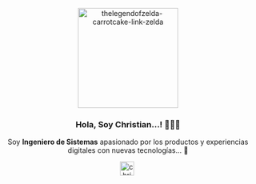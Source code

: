 <p align="center" width="300">
  <img align="center" width="200" src="https://media4.giphy.com/media/SQHaqJRI79LtLPTWpe/giphy.gif?cid=790b76115e0c93c8c9160c4124a400f70d30ee03e9aafd08&rid=giphy.gif&ct=g" width="200" alt="thelegendofzelda-carrotcake-link-zelda">
  <h3 align="center"> Hola, Soy Christian...! 👋👨‍🚀</h3>
</p>
<p align="center">Soy <strong>Ingeniero de Sistemas</strong> apasionado por los productos y experiencias digitales con nuevas tecnologías... 🚀</p>
<p align="center">
   <a href="https://www.linkedin.com/in/christianjtr" target="blank" style='margin-right:4px'>
    <img align="center" src="https://cdn.jsdelivr.net/npm/simple-icons@3.0.1/icons/linkedin.svg" alt="christianjtr" height="28px" width="28px" />
  </a>
</p>

<!--
**christianjtr/christianjtr** is a ✨ _special_ ✨ repository because its `README.md` (this file) appears on your GitHub profile.

Here are some ideas to get you started:

- 🔭 I’m currently working on ...
- 🌱 I’m currently learning ...
- 👯 I’m looking to collaborate on ...
- 🤔 I’m looking for help with ...
- 💬 Ask me about ...
- 📫 How to reach me: ...
- 😄 Pronouns: ...
- ⚡ Fun fact: ...
-->
